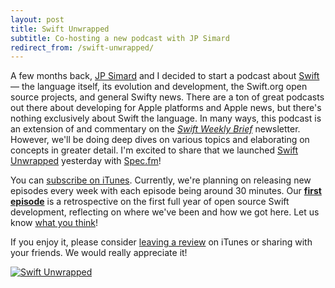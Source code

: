 ```yaml
---
layout: post
title: Swift Unwrapped
subtitle: Co-hosting a new podcast with JP Simard
redirect_from: /swift-unwrapped/
---
```


A few months back, [JP Simard](https://twitter.com/simjp) and I decided to start a podcast about [Swift](https://swift.org) &mdash; the language itself, its evolution and development, the Swift.org open source projects, and general Swifty news. There are a ton of great podcasts out there about developing for Apple platforms and Apple news, but there's nothing exclusively about Swift the language. In many ways, this podcast is an extension of and commentary on the [*Swift Weekly Brief*](https://swiftweekly.github.io) newsletter. However, we'll be doing deep dives on various topics and elaborating on concepts in greater detail. I'm excited to share that we launched [Swift Unwrapped](https://spec.fm/podcasts/swift-unwrapped) yesterday with [Spec.fm](https://twitter.com/specfm)!

<!--excerpt-->

You can [subscribe on iTunes](https://itunes.apple.com/us/podcast/swift-unwrapped/id1209817203). Currently, we're planning on releasing new episodes every week with each episode being around 30 minutes. Our [**first episode**](https://spec.fm/podcasts/swift-unwrapped/61849) is a retrospective on the first full year of open source Swift development, reflecting on where we've been and how we got here. Let us know [what you think](https://twitter.com/jesse_squires)!

If you enjoy it, please consider [leaving a review](https://itunes.apple.com/us/podcast/swift-unwrapped/id1209817203) on iTunes or sharing with your friends. We would really appreciate it!

<a href="https://itunes.apple.com/us/podcast/swift-unwrapped/id1209817203">
<img class="img-thumbnail img-responsive img-half-width center" src="https://media.simplecast.com/podcast/image/2693/small_1488855184-artwork.jpg" title="Swift Unwrapped" alt="Swift Unwrapped"/>
</a>
